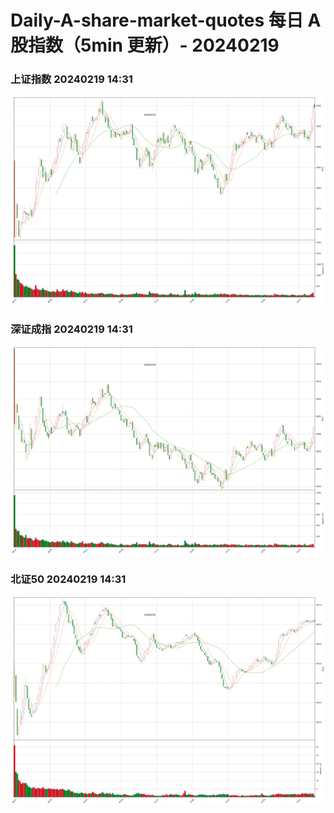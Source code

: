 
# Daily-A-share-market-quotes 每日 A 股指数（5min 更新）- 20240219

### 上证指数 20240219 14:31
![](./fig/2024/2/20240219-sh000001.png)

### 深证成指 20240219 14:31
![](./fig/2024/2/20240219-sz399001.png)

### 北证50 20240219 14:31
![](./fig/2024/2/20240219-bj899050.png)
